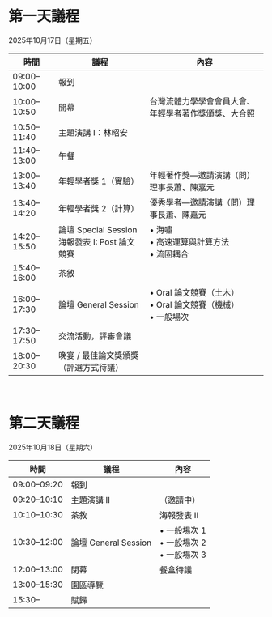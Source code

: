 <br />

# 第一天議程

2025年10月17日（星期五）

| 時間        | 議程 | 內容
| ----------- | -------- |---
| 09:00–10:00 | 報到    |  |                                                          
| 10:00–10:50 | 開幕 | 台灣流體力學學會會員大會、年輕學者著作獎頒獎、大合照     |
| 10:50–11:40 | 主題演講 I：林昭安 | |
| 11:40–13:00 | 午餐 |
| 13:00–13:40 | 年輕學者獎 1（實驗）| 年輕著作獎—邀請演講（問）理事長蕭、陳嘉元 |
| 13:40–14:20 | 年輕學者獎 2（計算）| 優秀學者—邀請演講（問）理事長蕭、陳嘉元 |
| 14:20–15:50 | 論壇 Special Session <br>海報發表 I: Post 論文競賽 | • 海嘯<br>• 高速運算與計算方法<br>• 流固耦合<br>
| 15:40–16:00 | 茶敘
| 16:00–17:30 | 論壇 General Session | • Oral 論文競賽（土木）<br>• Oral 論文競賽（機械）<br>• 一般場次
| 17:30–17:50 | 交流活動，評審會議 |
| 18:00–20:30 | 晚宴 / 最佳論文獎頒獎（評選方式待議） |


<br />

# 第二天議程
2025年10月18日（星期六）

| 時間        | 議程 | 內容
| ----------- | --------|---
| 09:00–09:20 | 報到
| 09:20–10:10 | 主題演講 II |（邀請中）
| 10:10–10:30 | 茶敘 | 海報發表 II 
| 10:30–12:00 | 論壇 General Session | • 一般場次 1<br>• 一般場次 2<br>• 一般場次 3 
| 12:00–13:00 | 閉幕 | 餐盒待議
| 13:00–15:30 | 園區導覽 
| 15:30–      | 賦歸


<style>
          /* 只影響 Markdown 區域的所有表格 --------------------------- */

            /* ============  外框（負責寬度、圓角、陰影、捲軸） ============ */
          #markdown-container table{
            width: auto;                /* 撐到跟外框一樣寬 */
            border-collapse: collapse;  /* 表頭／內容線條連在一起 */
            overflow:auto;
            
            font-family:"Segoe UI",Roboto,"Helvetica Neue",Arial,"Noto Sans",sans-serif;
            font-size:3.5vh;                     /* 16px，可視需要調整 */
            color:#333;
          }

          /* 表頭 ---------------------------------------------------- */
          #markdown-container th{
            font-weight:550;
            font-size:3.5vh;                  /* 稍大一點 */
            padding:2vh 3vh;
            text-align:left;                    /* 日期欄靠左 */
            border-bottom:0.4vh solid rgb(192, 192, 192);    /* 粗底線 */
            background:#fff;                    /* 白底，避免斑馬紋影響 */
          }
          /* 表格內容 ------------------------------------------------ */
          #markdown-container td{
            font-size:3.5vh; 
            padding:2vh 3vh;
            border-bottom:0.2vh solid rgb(192, 192, 192);    /* 細底線 */
            background:#fff;     
            text-align:left; 
          }
            /* 表頭：金額欄改右對齊 */


            /* 最後一列不需要底線 */
            #markdown-container tr:last-child td{
            border-bottom:none;
            }

          /* 表格過寬時的橫向捲軸 ------------------------------------ */
          #markdown-container table{
            display: block;
            overflow-x: auto;            /* 出現 scroll bar → 手機也不會被撐破版 */
            
          }


</style>